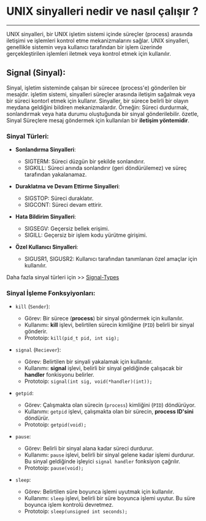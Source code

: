 
# UNIX sinyalleri nedir ve nasıl çalışır ?  
-------------------------------------------
UNIX sinyalleri, bir UNIX işletim sistemi içinde süreçler (process) arasında iletişimi ve işlemleri kontrol etme mekanizmalarını sağlar. UNIX sinyalleri, genellikle sistemin veya kullanıcı tarafından bir işlem üzerinde gerçekleştirilen işlemleri iletmek veya kontrol etmek için kullanılır. 

## Signal (Sinyal):
Sinyal, işletim sisteminde çalışan bir sürecee (process'e) gönderilen bir mesajdır.
işletim sistemi, sinyalleri süreçler arasında iletişim sağalmak veya bir süreci kontorl etmek için kullanır.
Sinyaller, bir sürece belirli bir olayın meydana geldiğini bildiren mekanizmalardır. Örneğin: 
Süreci durdurmak, sonlandırmak veya hata durumu oluştuğunda bir sinyal gönderilebilir.
özetle, Sinyal Süreçlere mesaj göndermek için kullanılan bir **iletişim yöntemidir**.

### Sinyal Türleri:
- **Sonlandırma Sinyalleri**:
    - SIGTERM: Süreci düzgün bir şekilde sonlandırır.
    - SIGKILL: Süreci anında sonlandırır (geri döndürülemez) ve süreç tarafından yakalanamaz.

- **Duraklatma ve Devam Ettirme Sinyalleri**:
    - SIGSTOP: Süreci duraklatır.
    - SIGCONT: Süreci devam ettirir.

- **Hata Bildirim Sinyalleri**:
    - SIGSEGV: Geçersiz bellek erişimi.
    - SIGILL: Geçersiz bir işlem kodu yürütme girişimi.

- **Özel Kullanıcı Sinyalleri**:
    - SIGUSR1, SIGUSR2: Kullanıcı tarafından tanımlanan özel amaçlar için kullanılır.

Daha fazla sinyal türleri için >> [Signal-Types](https://www.math.stonybrook.edu/~ccc/dfc/dfc/signals.html)

### Sinyal İşleme Fonksyiyonları:
- `kill` (`Sender`):
    - Görev: Bir sürece (**process**) bir sinyal göndermek için kullanılır.
    - Kullanımı: **kill** işlevi, belirtilen sürecin kimliğine (`PID`) belirli bir sinyal gönderir.
    - Prototoip: `kill(pid_t pid, int sig);`

- `signal` (`Reciever`):
    - Görev: Belirtilen bir sinyali yakalamak için kullanılır.
    - Kullanımı: **signal** işlevi, belirli bir sinyal geldiğinde çalışacak bir **handler** fonkisyonu belirler.
    - Prototoip: `signal(int sig, void(*handler)(int));`

- `getpid`: 
    - Görev: Çalışmakta olan sürecin (`process`) kimliğini (`PID`) döndürüyor.
    - Kullanımı: `getpid` işlevi, çalışmakta olan bir sürecin, **process ID'sini** döndürür.
    - Prototoip: `getpid(void);`

- `pause`: 
    - Görev: Belirli bir sinyal alana kadar süreci durdurur.
    - Kullanımı: `pause` işlevi, belirli bir sinyal gelene kadar işlemi durdurur. Bu sinyal geldiğinde işleyici `signal handler` fonksiyon çağrılır.
    - Prototoip: `pause(void);`

- `sleep`: 
    - Görev: Belirtilen süre boyunca işlemi uyutmak için kullanılır.
    - Kullanımı: `sleep` işlevi, belirli bir süre boyunca işlemi uyutur. Bu süre boyunca işlem kontrolü devretmez.
    - Prototoip: `sleep(unsigned int seconds);`
